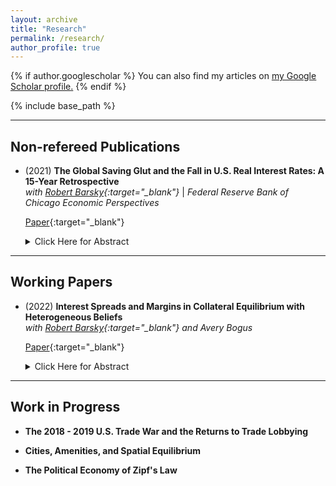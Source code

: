 ```yaml
---
layout: archive
title: "Research"
permalink: /research/
author_profile: true
---
```


{% if author.googlescholar %}
  You can also find my articles on <u><a href="{{author.googlescholar}}">my Google Scholar profile</a>.</u>
{% endif %}

{% include base_path %}

---

Non-refereed Publications
---

+ \(2021\) **The Global Saving Glut and the Fall in U.S. Real Interest Rates: A 15-Year Retrospective** <br>
	*with [Robert Barsky](https://www.chicagofed.org/people/b/barsky-robert){:target="_blank"}* | *Federal Reserve Bank of Chicago Economic Perspectives*

	[Paper](https://www.matthew-easton.com/files/ep2021_01.pdf){:target="_blank"}
	

	<details>
  		<summary>Click Here for Abstract</summary>
		
		The authors revisit Ben Bernanke’s global saving glut (GSG) hypothesis from 2005—which links low long-term real interest rates in the United States to excess saving in a number of non-Western countries, including, but not limited to, China. Using an analytical framework and empirical data, they find that the ability of the GSG hypothesis to explain the fall in long-term real rates between 2002 and 2006 is likely much greater than its ability to account for the further fall in these rates from the Great Recession onward.
	</details>


---

Working Papers
---

+ \(2022\) **Interest Spreads and Margins in Collateral Equilibrium with Heterogeneous Beliefs** <br>
	*with [Robert Barsky](https://www.chicagofed.org/people/b/barsky-robert){:target="_blank"} and Avery Bogus*

	[Paper](https://www.matthew-easton.com/files/20220818_bbe.pdf){:target="_blank"}
	
	<details>
		<summary>Click Here for Abstract</summary>
		
		There continues to be substantial interest in models combining heterogeneous beliefs about asset values with leverage generated by loans from pessimists to the optimistic natural buyers of the asset. This paper determines the size of the interest spread and margin on the loan as a function of the downside risk perceived by the lender, and the amount of risk capital put forward by the borrower. We show that in a continuous state version of a model of collateral equilibrium with high initial leverage, most of the burden of adjustment to increases in such risk are borne by an increase in the interest spread and not the margin or “haircut”. This is contrary both to the predictions of the much-discussed binomial asset pricing model and the stylized facts in empirical data from the bilateral repo market.
	</details>
	
	

---

Work in Progress
---

+ **The 2018 - 2019 U.S. Trade War and the Returns to Trade Lobbying**

+ **Cities, Amenities, and Spatial Equilibrium**

+ **The Political Economy of Zipf's Law**